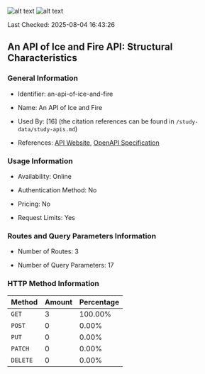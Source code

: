 ![alt text](https://img.shields.io/badge/OpenAPI_Specification-Valid-brightgreen.svg) ![alt text](https://img.shields.io/badge/Server_URL-Valid-brightgreen.svg)

Last Checked: 2025-08-04 16:43:26

## An API of Ice and Fire API: Structural Characteristics

### General Information

- Identifier: an-api-of-ice-and-fire

- Name: An API of Ice and Fire

- Used By: [16] (the citation references can be found in `/study-data/study-apis.md`)

- References: [API Website](https://anapioficeandfire.com), [OpenAPI Specification](https://www.postman.com/postman/postman-team-collections/documentation/4dugaxo/game-of-thrones)

### Usage Information

- Availability: Online

- Authentication Method: No

- Pricing: No

- Request Limits: Yes

### Routes and Query Parameters Information

- Number of Routes: 3

- Number of Query Parameters: 17

### HTTP Method Information

| Method | Amount | Percentage |
|--------|--------|------------|
| `GET` | 3 | 100.00% |
| `POST` | 0 | 0.00% |
| `PUT` | 0 | 0.00% |
| `PATCH` | 0 | 0.00% |
| `DELETE` | 0 | 0.00% |
